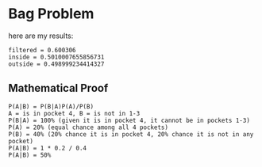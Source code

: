# Bag Problem

here are my results:
```
filtered = 0.600306
inside = 0.5010007655856731
outside = 0.498999234414327
```

## Mathematical Proof
```
P(A|B) = P(B|A)P(A)/P(B)
A = is in pocket 4, B = is not in 1-3
P(B|A) = 100% (given it is in pocket 4, it cannot be in pockets 1-3)
P(A) = 20% (equal chance among all 4 pockets)
P(B) = 40% (20% chance it is in pocket 4, 20% chance it is not in any pocket)
P(A|B) = 1 * 0.2 / 0.4
P(A|B) = 50%
```
